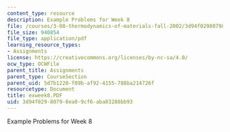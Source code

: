 ```yaml
---
content_type: resource
description: Example Problems for Week 8
file: /courses/3-00-thermodynamics-of-materials-fall-2002/3d94f02980798ea09cf6aba83288bb93_exweek8.PDF
file_size: 940854
file_type: application/pdf
learning_resource_types:
- Assignments
license: https://creativecommons.org/licenses/by-nc-sa/4.0/
ocw_type: OCWFile
parent_title: Assignments
parent_type: CourseSection
parent_uid: 5d7b1220-f09b-af92-4155-788ba214726f
resourcetype: Document
title: exweek8.PDF
uid: 3d94f029-8079-8ea0-9cf6-aba83288bb93
---
```

Example Problems for Week 8
